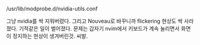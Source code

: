 /usr/lib/modprobe.d/nvidia-utils.conf

그냥 nvidia를 싹 지워버렸다. 그리고 Nouveau로 바꾸니까 flickering 현상도 싹 사라졌다. 기적같은 일이 벌어졌다. 문제는 갑자기 nvim에서 키보드가 계속 눌리면서 화면이 정지하는 현상이 생겨버린것. 씨발. 

